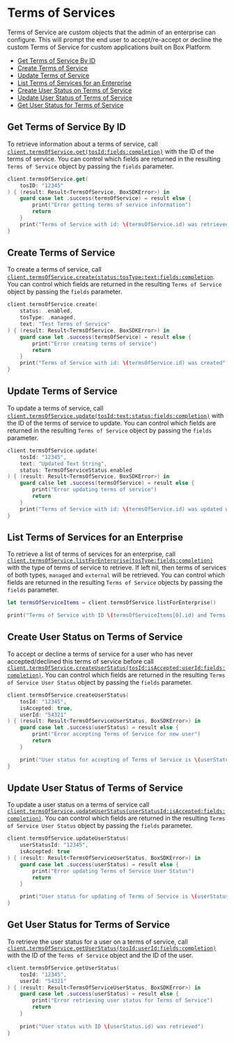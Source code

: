 Terms of Services
=================

Terms of Service are custom objects that the admin of an enterprise can configure. This will prompt the end user to accept/re-accept or decline the custom Terms of Service for custom applications built on Box Platform.

<!-- START doctoc generated TOC please keep comment here to allow auto update -->
<!-- DON'T EDIT THIS SECTION, INSTEAD RE-RUN doctoc TO UPDATE -->


- [Get Terms of Service By ID](#get-terms-of-service-by-id)
- [Create Terms of Service](#create-terms-of-service)
- [Update Terms of Service](#update-terms-of-service)
- [List Terms of Services for an Enterprise](#list-terms-of-services-for-an-enterprise)
- [Create User Status on Terms of Service](#create-user-status-on-terms-of-service)
- [Update User Status of Terms of Service](#update-user-status-of-terms-of-service)
- [Get User Status for Terms of Service](#get-user-status-for-terms-of-service)

<!-- END doctoc generated TOC please keep comment here to allow auto update -->

Get Terms of Service By ID
--------------------------

To retrieve information about a terms of service, call
[`client.termsOfService.get(tosId:fields:completion)`][get-tos] with the ID of the terms of service. You can control which fields are returned in the resulting `Terms of Service` object by passing the `fields` parameter.

```swift
client.termsOfService.get(
    tosID: "12345"
) { (result: Result<TermsOfService, BoxSDKError>) in
    guard case let .success(termsOfService) = result else {
        print("Error getting terms of service information")
        return
    }
    print("Terms of Service with id: \(termsOfService.id) was retrieved")
}
```

[get-tos]: http://opensource.box.com/box-ios-sdk/Classes/TermsOfServicesModule.html#/s:6BoxSDK21TermsOfServicesModuleC3get5tosId6fields10completionySS_SaySSGSgys6ResultOyAA0cD7ServiceCAA0A8SDKErrorCGctF

Create Terms of Service
-----------------------

To create a terms of service, call
[`client.termsOfService.create(status:tosType:text:fields:completion`][create-tos]. You can control which fields are returned in the resulting `Terms of Service` object by passing the `fields` parameter.

```swift
client.termsOfService.create(
    status: .enabled,
    tosType: .managed,
    text: "Test Terms of Service"
) { (result: Result<TermsOfService, BoxSDKError>) in
    guard case let .success(termsOfService) = result else {
        print("Error creating terms of service")
        return
    }
    print("Terms of Service with id: \(termsOfService.id) was created")
}
```

[create-tos]: http://opensource.box.com/box-ios-sdk/Classes/TermsOfServicesModule.html#/s:6BoxSDK21TermsOfServicesModuleC6create6status7tosType4text6fields10completionyAA0cD13ServiceStatusO_AA0cdnJ0OSSSaySSGSgys6ResultOyAA0cdN0CAA0A8SDKErrorCGctF

Update Terms of Service
-----------------------

To update a terms of service, call [`client.termsOfService.update(tosId:text:status:fields:completion)`][update-tos] with the ID of the terms of service to update. You can control which fields are returned in the resulting `Terms of Service` object by passing the `fields` parameter.

```swift
client.termsOfService.update(
    tosId: "12345",
    text: "Updated Text String",
    status: TermsOfServiceStatus.enabled
) { (result: Result<TermsOfService, BoxSDKError>) in
    guard calse let .success(termsOfService) = result else {
        print("Error updating terms of service")
        return
    }
    print("Terms of Service with id: \(termsOfService.id) was updated with text: \(termsOfService.text)")
}
```

[update-tos]: http://opensource.box.com/box-ios-sdk/Classes/TermsOfServicesModule.html#/s:6BoxSDK21TermsOfServicesModuleC6update5tosId4text6status6fields10completionySS_SSAA0cD13ServiceStatusOSaySSGSgys6ResultOyAA0cdN0CAA0A8SDKErrorCGctF

List Terms of Services for an Enterprise
----------------------------------------

To retrieve a list of terms of services for an enterprise, call [`client.termsOfService.listForEnterprise(tosType:fields:completion)`][list-tos] with the type of terms of service to retrieve. If left nil, then terms of services of both types, `managed` and `external` will be retrieved. You can control which fields are returned in the resulting `Terms of Service` objects by passing the `fields` parameter.

```swift
let termsOfServiceItems = client.termsOfService.listForEnterprise()

print("Terms of Service with ID \(termsOfServiceItems[0].id) and Terms of Service with ID \(termsOfServiceItems[1].id) was retrieved.")
```

[list-tos]: http://opensource.box.com/box-ios-sdk/Classes/TermsOfServicesModule.html#/s:6BoxSDK21TermsOfServicesModuleC17listForEnterprise7tosType6fields10completionyAA0cd7ServiceK0OSg_SaySSGSgys6ResultOySayAA0cdN0CGAA0A8SDKErrorCGctF

Create User Status on Terms of Service
--------------------------------------

To accept or decline a terms of service for a user who has never 
accepted/declined this terms of service before call [`client.termsOfService.createUserStatus(tosId:isAccepted:userId:fields:completion)`][create-user-status]. You can control which fields are returned in the resulting `Terms of Service User Status` object by passing the `fields` parameter.

```swift
client.termsOfService.createUserStatus(
    tosId: "12345",
    isAccepted: true,
    userId: "54321"
) { (result: Result<TermsOfServiceUserStatus, BoxSDKError>) in
    guard case let .success(userStatus) = result else {
        print("Error accepting Terms of Service for new user")
        return
    }

    print("User status for accepting of Terms of Service is \(userStatus.isAccepted)")
}
```

[create-user-status]: http://opensource.box.com/box-ios-sdk/Classes/TermsOfServicesModule.html#/s:6BoxSDK21TermsOfServicesModuleC16createUserStatus5tosId10isAccepted04userK06fields10completionySS_SbSSSgSaySSGSgys6ResultOyAA0cd7ServicehI0CAA0A8SDKErrorCGctF

Update User Status of Terms of Service
--------------------------------------

To update a user status on a terms of service call [`client.termsOfService.updateUserStatus(userStatusId:isAccepted:fields:completion)`][update-user-status]. You can control which fields are returned in the resulting `Terms of Service User Status` object by passing the `fields` parameter.

```swift
client.termsOfService.updateUserStatus(
    userStatusId: "12345",
    isAccepted: true
) { (result: Result<TermsOfServiceUserStatus, BoxSDKError>) in
    guard case let .success(userStatus) = result else {
        print("Error updating Terms of Service User Status")
        return
    }

    print("User status for updating of Terms of Service is \(userStatus.isAccepted)")
}
```

[update-user-status]: http://opensource.box.com/box-ios-sdk/Classes/TermsOfServicesModule.html#/s:6BoxSDK21TermsOfServicesModuleC16updateUserStatus04userI2Id10isAccepted6fields10completionySS_SbSaySSGSgys6ResultOyAA0cd7ServicehI0CAA0A8SDKErrorCGctF

Get User Status for Terms of Service
------------------------------------

To retrieve the user status for a user on a terms of service, call [`client.termsOfService.getUserStatus(tosId:userId:fields:completion)`][get-user-status] with the ID of the `Terms of Service` object and the ID of the user.

```swift
client.termsOfService.getUserStatus(
    tosId: "12345",
    userId: "54321"
) { (result: Result<TermsOfServiceUserStatus, BoxSDKError>) in
    guard case let .success(userStatus) = result else {
        print("Error retrieving user status for Terms of Service")
        return
    }
    
    print("User status with ID \(userStatus.id) was retrieved")
}
```
[get-user-status]: http://opensource.box.com/box-ios-sdk/Classes/TermsOfServicesModule.html#/s:6BoxSDK21TermsOfServicesModuleC13getUserStatus5tosId04userK06fields10completionySS_SSSgSaySSGSgys6ResultOyAA0cd7ServicehI0CAA0A8SDKErrorCGctF